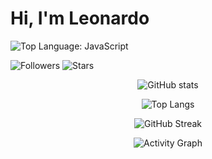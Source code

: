 # Hi, I'm Leonardo


  
  <!-- Top language (manually added) -->
![Top Language: JavaScript](https://img.shields.io/badge/Top%20Language-JavaScript-F7DF1E?style=flat-square&logo=javascript&logoColor=black)

<!-- Badges -->
![Followers](https://img.shields.io/github/followers/Leonardo-Garzon-1995?label=Followers&style=social)
![Stars](https://img.shields.io/github/stars/Leonardo-Garzon-1995?style=social)

<div align="center">

<!-- GitHub Readme Stats -->
![GitHub stats](https://github-readme-stats.vercel.app/api?username=Leonardo-Garzon-1995&show_icons=true&count_private=true&theme=radical)

<!-- Top langs -->
![Top Langs](https://github-readme-stats.vercel.app/api/top-langs/?username=Leonardo-Garzon-1995&layout=compact&theme=radical)

<!-- Streak/Activity graph -->
![GitHub Streak](https://github-readme-streak-stats.herokuapp.com/?user=Leonardo-Garzon-1995&theme=dark)

![Activity Graph](https://activity-graph.herokuapp.com/graph?username=Leonardo-Garzon-1995&theme=github)

  
</div>


